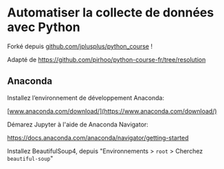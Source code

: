 # Automatiser la collecte de données avec Python

Forké depuis [github.com/jplusplus/python_course](https://github.com/jplusplus/python_course) !

Adapté de https://github.com/pirhoo/python-course-fr/tree/resolution

## Anaconda

Installez l’environnement de développement Anaconda:

[www.anaconda.com/download/](https://www.anaconda.com/download/)

Démarez Jupyter à l'aide de Anaconda Navigator:

https://docs.anaconda.com/anaconda/navigator/getting-started

Installez BeautifulSoup4, depuis "Environnements > `root` >  Cherchez `beautiful-soup`"
